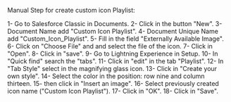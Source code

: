 Manual Step for create custom icon Playlist:

1- Go to Salesforce Classic in Documents.
2- Click in the button "New".
3- Document Name add "Custom Icon Playlist".
4- Document Unique Name add "Custom_Icon_Playlist".
5- Fill in the field "Externally Available Image".
6- Click on "Choose File" and  and select the file of the icon.
7- Click in "Open".
8- Click in "save".
9- Go to Lightning Experience in Setup.
10- In "Quick find" search the "tabs".
11- Click in "edit" in the tab "Playlist".
12- In "Tab Style" select in the magnifying glass icon.
13- Click in "Create your own style".
14- Select the color in the position: row nine and column thirteen.
15- then click in "Insert an image".
16- Select previously created icon name ("Custom Icon Playlist").
17- Click in "OK".
18- Click in "Save".